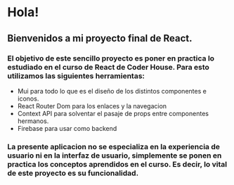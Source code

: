 # Hola!

## Bienvenidos a mi proyecto final de React.

### El objetivo de este sencillo proyecto es poner en practica lo estudiado en el curso de React de Coder House. Para esto utilizamos las siguientes herramientas:
+ Mui para todo lo que es el diseño de los distintos componentes e iconos.
+ React Router Dom para los enlaces y la navegacion
+ Context API para solventar el pasaje de props entre componentes hermanos.
+ Firebase para usar como backend

### La presente aplicacion no se especializa en la experiencia de usuario ni en la interfaz de usuario, simplemente se ponen en practica los conceptos aprendidos en el curso. Es decir, lo vital de este proyecto es su funcionalidad.


